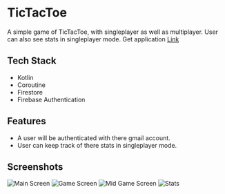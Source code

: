 
# TicTacToe

A simple game of TicTacToe, with singleplayer as well as multiplayer.
User can also see stats in singleplayer mode.
Get application [Link](https://drive.google.com/file/d/1NSKnMXRBoUwuK5zOguO4ml0vY1JFuD_d/view?usp=sharing)





## Tech Stack

- Kotlin
- Coroutine
- Firestore
- Firebase Authentication


## Features

 - A user will be authenticated with there gmail account.
 - User can keep track of there stats in singleplayer mode.


## Screenshots

![Main Screen](https://user-images.githubusercontent.com/78154259/193349759-2250a094-591c-423f-b79e-6aff48d7acaf.jpeg)
![Game Screen](https://user-images.githubusercontent.com/78154259/193349788-c11bc6fa-617b-40a6-b5d7-aeac675b0b64.jpeg)
![Mid Game Screen](https://user-images.githubusercontent.com/78154259/193350016-9e2d3049-587f-40a8-add8-b3135ccc883a.jpeg)
![Stats](https://user-images.githubusercontent.com/78154259/193350024-cbe9c6bd-6fb0-4771-bc1d-7659f3e855d6.jpeg)
